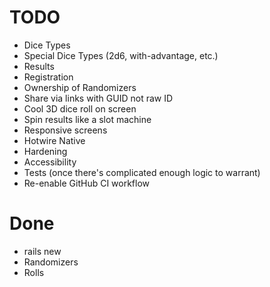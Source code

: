 # TODO
- Dice Types
- Special Dice Types (2d6, with-advantage, etc.)
- Results
- Registration
- Ownership of Randomizers
- Share via links with GUID not raw ID
- Cool 3D dice roll on screen
- Spin results like a slot machine
- Responsive screens
- Hotwire Native
- Hardening
- Accessibility
- Tests (once there's complicated enough logic to warrant)
- Re-enable GitHub CI workflow
# Done
- rails new
- Randomizers
- Rolls
